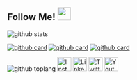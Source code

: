## Follow Me! <img src="https://raw.githubusercontent.com/iampavangandhi/iampavangandhi/master/gifs/Hi.gif" width="30px"></h2>

![github stats](https://github-readme-stats.vercel.app/api?username=henryaugusta&show_icons=true&theme=radical)

[![github card](https://github-readme-stats.vercel.app/api/pin/?username=henryaugusta&repo=Tahfeedz&theme=gruvbox)](https://github.com/henryaugusta/Tahfeedz)
[![github card](https://github-readme-stats.vercel.app/api/pin/?username=henryaugusta&repo=Covlin-19&theme=dracula)](https://github.com/henryaugusta/Covlin-19)
[![github card](https://github-readme-stats.vercel.app/api/pin/?username=henryaugusta&repo=Covlin-19&theme=dracula)](https://github.com/henryaugusta/Covlin-19)

![github toplang](https://github-readme-stats.vercel.app/api/top-langs/?username=henryaugusta&layout=compact&theme=nightowl)
<a href="https://www.instagram.com/_henryaugusta" target="_blank"><img src="https://img.shields.io/badge/Instagram-%23E4405F.svg?&style=flat-square&logo=instagram&logoColor=white" height="32px" alt="Instagram"></a>
<a href="https://www.linkedin.com/in/henry-augusta-666952170" target="_blank"><img src="https://img.shields.io/badge/linkedin-%230077B5.svg?&style=for-the-badge&logo=linkedin&logoColor=white" height="32px" alt="LinkedIn"></a>
<a href="https://twitter.com/_henryaugusta" target="_blank"><img src="https://img.shields.io/badge/twitter-%231DA1F2.svg?&style=for-the-badge&logo=twitter&logoColor=white" height="32px" alt="Twitter"></a>
<a href="https://www.youtube.com/channel/UC3Xm2zmRin7rzLnN9fbqbUg" target="_blank"><img src="https://img.shields.io/badge/youtube-%23FF0000.svg?&style=for-the-badge&logo=youtube&logoColor=white" height="32px" alt="Youtube"></a>
